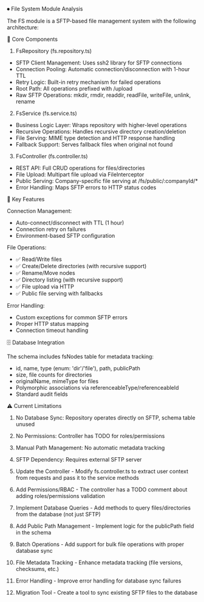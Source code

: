 ⏺ File System Module Analysis

  The FS module is a SFTP-based file management system with the following architecture:

  📁 Core Components

  1. FsRepository (fs.repository.ts)
  - SFTP Client Management: Uses ssh2 library for SFTP connections
  - Connection Pooling: Automatic connection/disconnection with 1-hour TTL
  - Retry Logic: Built-in retry mechanism for failed operations
  - Root Path: All operations prefixed with /upload
  - Raw SFTP Operations: mkdir, rmdir, readdir, readFile, writeFile, unlink, rename

  2. FsService (fs.service.ts)
  - Business Logic Layer: Wraps repository with higher-level operations
  - Recursive Operations: Handles recursive directory creation/deletion
  - File Serving: MIME type detection and HTTP response handling
  - Fallback Support: Serves fallback files when original not found

  3. FsController (fs.controller.ts)
  - REST API: Full CRUD operations for files/directories
  - File Upload: Multipart file upload via FileInterceptor
  - Public Serving: Company-specific file serving at /fs/public/:companyId/*
  - Error Handling: Maps SFTP errors to HTTP status codes

  🔧 Key Features

  Connection Management:
  - Auto-connect/disconnect with TTL (1 hour)
  - Connection retry on failures
  - Environment-based SFTP configuration

  File Operations:
  - ✅ Read/Write files
  - ✅ Create/Delete directories (with recursive support)
  - ✅ Rename/Move nodes
  - ✅ Directory listing (with recursive support)
  - ✅ File upload via HTTP
  - ✅ Public file serving with fallbacks

  Error Handling:
  - Custom exceptions for common SFTP errors
  - Proper HTTP status mapping
  - Connection timeout handling

  🗄️ Database Integration

  The schema includes fsNodes table for metadata tracking:
  - id, name, type (enum: 'dir'/'file'), path, publicPath
  - size, file counts for directories
  - originalName, mimeType for files
  - Polymorphic associations via referenceableType/referenceableId
  - Standard audit fields

  ⚠️ Current Limitations

  1. No Database Sync: Repository operates directly on SFTP, schema table unused
  2. No Permissions: Controller has TODO for roles/permissions
  3. Manual Path Management: No automatic metadata tracking
  4. SFTP Dependency: Requires external SFTP server

  1. Update the Controller - Modify fs.controller.ts to extract user context from requests and pass it to the service methods
  2. Add Permissions/RBAC - The controller has a TODO comment about adding roles/permissions validation
  3. Implement Database Queries - Add methods to query files/directories from the database (not just SFTP)
  4. Add Public Path Management - Implement logic for the publicPath field in the schema
  5. Batch Operations - Add support for bulk file operations with proper database sync
  6. File Metadata Tracking - Enhance metadata tracking (file versions, checksums, etc.)
  7. Error Handling - Improve error handling for database sync failures
  8. Migration Tool - Create a tool to sync existing SFTP files to the database